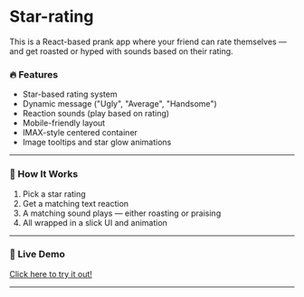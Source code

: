 # Star-rating 

This is a React-based prank app where your friend can rate themselves — and get roasted or hyped with sounds based on their rating.

### 🔥 Features
- Star-based rating system
- Dynamic message ("Ugly", "Average", "Handsome")
- Reaction sounds (play based on rating)
- Mobile-friendly layout
- IMAX-style centered container
- Image tooltips and star glow animations

---


### 🤖 How It Works
1. Pick a star rating
2. Get a matching text reaction
3. A matching sound plays — either roasting or praising
4. All wrapped in a slick UI and animation

---



### 🚀 Live Demo
[Click here to try it out!](https://kartikpadal.github.io/star-rating)  

---
